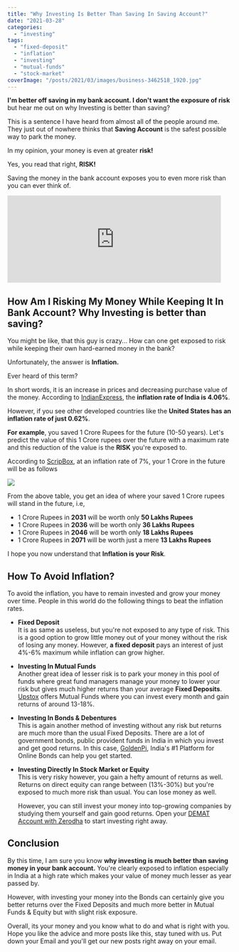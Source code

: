 ```yaml
---
title: "Why Investing Is Better Than Saving In Saving Account?"
date: "2021-03-28"
categories: 
  - "investing"
tags: 
  - "fixed-deposit"
  - "inflation"
  - "investing"
  - "mutual-funds"
  - "stock-market"
coverImage: "/posts/2021/03/images/business-3462518_1920.jpg"
---
```


**I'm better off saving in my bank account. I don't want the exposure of risk** but hear me out on why Investing is better than saving?

This is a sentence I have heard from almost all of the people around me. They just out of nowhere thinks that **Saving Account** is the safest possible way to park the money.

In my opinion, your money is even at greater **risk!**

Yes, you read that right, **RISK!**

Saving the money in the bank account exposes you to even more risk than you can ever think of.

<iframe src="https://giphy.com/embed/1216HpvhbzganS" width="480" height="196" frameborder="0" class="giphy-embed" allowfullscreen></iframe>

[](https://giphy.com/gifs/leonardo-dicaprio-money-1216HpvhbzganS)

## How Am I Risking My Money While Keeping It In Bank Account? Why Investing is better than saving?

You might be like, that this guy is crazy... How can one get exposed to risk while keeping their own hard-earned money in the bank?

Unfortunately, the answer is **Inflation.**

Ever heard of this term?

In short words, it is an increase in prices and decreasing purchase value of the money. According to [IndianExpress](https://indianexpress.com/article/business/economy/india-cpi-retail-inflation-january-2021-iip-factory-output-december-2020-mospi-data-7185844/#:~:text=India%20CPI%20Inflation%2C%20IIP%20Growth,the%20month%20of%20January%202021.), the **inflation rate of India is 4.06%**.

However, if you see other developed countries like the **United States has an inflation rate of just 0.62%**.

**For example**, you saved 1 Crore Rupees for the future (10-50 years). Let's predict the value of this 1 Crore rupees over the future with a maximum rate and this reduction of the value is the **RISK** you're exposed to.

According to [ScripBox](https://scripbox.com/mf/is-1-crore-enough-after-15-years-for-all-your-needs/), at an inflation rate of 7%, your 1 Crore in the future will be as follows

![](posts/2021/03/images/image.png)

From the above table, you get an idea of where your saved 1 Crore rupees will stand in the future, i.e,

- 1 Crore Rupees in **2031** will be worth only **50 Lakhs Rupees**
- 1 Crore Rupees in **2036** will be worth only **36 Lakhs Rupees**
- 1 Crore Rupees in **2046** will be worth only **18 Lakhs Rupees**
- 1 Crore Rupees in **2071** will be worth just a mere **13 Lakhs Rupees**

I hope you now understand that **Inflation is your Risk**.

## How To Avoid Inflation?

To avoid the inflation, you have to remain invested and grow your money over time. People in this world do the following things to beat the inflation rates.

- **Fixed Deposit**  
    It is as same as useless, but you're not exposed to any type of risk. This is a good option to grow little money out of your money without the risk of losing any money. However, **a fixed deposit** pays an interest of just 4%-6% maximum while inflation can grow higher.  
    
- **Investing In Mutual Funds**  
    Another great idea of lesser risk is to park your money in this pool of funds where great fund managers manage your money to lower your risk but gives much higher returns than your average **Fixed Deposits**. [Upstox](https://cutt.ly/YxFtiXp) offers Mutual Funds where you can invest every month and gain returns of around 13-18%.  
    
- **Investing In Bonds & Debentures**  
    This is again another method of investing without any risk but returns are much more than the usual Fixed Deposits. There are a lot of government bonds, public provident funds in India in which you invest and get good returns. In this case, [GoldenPi](https://goldenpi.com/), India's #1 Platform for Online Bonds can help you get started.  
    
- **Investing Directly In Stock Market or Equity**  
    This is very risky however, you gain a hefty amount of returns as well. Returns on direct equity can range between (13%-30%) but you're exposed to much more risk than usual. You can lose money as well.  
      
    However, you can still invest your money into top-growing companies by studying them yourself and gain good returns. Open your [DEMAT Account with Zerodha](https://cutt.ly/dxFiqd7) to start investing right away.

## Conclusion

By this time, I am sure you know **why investing is much better than saving money in your bank account.** You're clearly exposed to inflation especially in India at a high rate which makes your value of money much lesser as year passed by.

However, with investing your money into the Bonds can certainly give you better returns over the Fixed Deposits and much more better in Mutual Funds & Equity but with slight risk exposure.

Overall, its your money and you know what to do and what is right with you. Hope you like the advice and more posts like this, stay tuned with us. Put down your Email and you'll get our new posts right away on your email.
